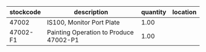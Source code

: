 |stockcode|description|quantity|location|
|---------|-----------|--------|--------|
|47002|IS100, Monitor Port Plate|1.00||
|47002-F1|Painting Operation to Produce 47002-P1|1.00||
